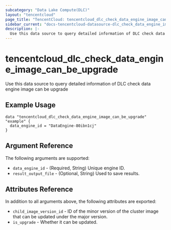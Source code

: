 ```yaml
---
subcategory: "Data Lake Compute(DLC)"
layout: "tencentcloud"
page_title: "TencentCloud: tencentcloud_dlc_check_data_engine_image_can_be_upgrade"
sidebar_current: "docs-tencentcloud-datasource-dlc_check_data_engine_image_can_be_upgrade"
description: |-
  Use this data source to query detailed information of DLC check data engine image can be upgrade
---
```


# tencentcloud_dlc_check_data_engine_image_can_be_upgrade

Use this data source to query detailed information of DLC check data engine image can be upgrade

## Example Usage

```hcl
data "tencentcloud_dlc_check_data_engine_image_can_be_upgrade" "example" {
  data_engine_id = "DataEngine-80ibn1cj"
}
```

## Argument Reference

The following arguments are supported:

* `data_engine_id` - (Required, String) Unique engine ID.
* `result_output_file` - (Optional, String) Used to save results.

## Attributes Reference

In addition to all arguments above, the following attributes are exported:

* `child_image_version_id` - ID of the minor version of the cluster image that can be updated under the major version.
* `is_upgrade` - Whether it can be updated.


